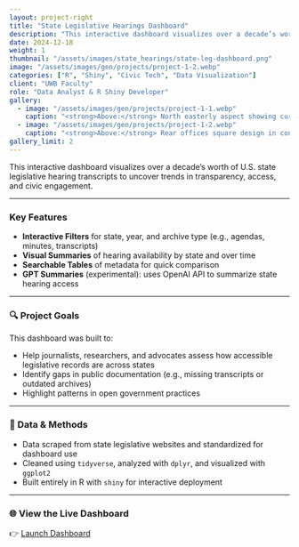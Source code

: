 ```yaml
---
layout: project-right
title: "State Legislative Hearings Dashboard"
description: "This interactive dashboard visualizes over a decade’s worth of U.S. state legislative hearing transcripts to uncover trends in transparency, access, and civic engagement."
date: 2024-12-18
weight: 1
thumbnail: "/assets/images/state_hearings/state-leg-dashboard.png"
image: "/assets/images/gen/projects/project-1-2.webp"
categories: ["R", "Shiny", "Civic Tech", "Data Visualization"]
client: "UWB Faculty"
role: "Data Analyst & R Shiny Developer"
gallery:
  - image: "/assets/images/gen/projects/project-1-1.webp"
    caption: "<strong>Above:</strong> North easterly aspect showing curved design"
  - image: "/assets/images/gen/projects/project-1-2.webp"
    caption: "<strong>Above:</strong> Rear offices square design in contrast"
gallery_limit: 2
---
```


This interactive dashboard visualizes over a decade’s worth of U.S. state legislative hearing transcripts to uncover trends in transparency, access, and civic engagement.

---

### Key Features

- **Interactive Filters** for state, year, and archive type (e.g., agendas, minutes, transcripts)
- **Visual Summaries** of hearing availability by state and over time
- **Searchable Tables** of metadata for quick comparison
- **GPT Summaries** (experimental): uses OpenAI API to summarize state hearing access

---

### 🔍 Project Goals

This dashboard was built to:
- Help journalists, researchers, and advocates assess how accessible legislative records are across states
- Identify gaps in public documentation (e.g., missing transcripts or outdated archives)
- Highlight patterns in open government practices

---

### 📁 Data & Methods

- Data scraped from state legislative websites and standardized for dashboard use
- Cleaned using `tidyverse`, analyzed with `dplyr`, and visualized with `ggplot2`
- Built entirely in R with `shiny` for interactive deployment

---

### 🌐 View the Live Dashboard

👉 [Launch Dashboard](https://inaya-r.shinyapps.io/StateHearings_Dashboard/)